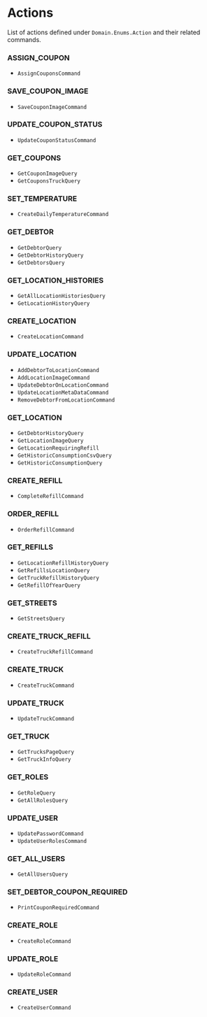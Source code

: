 # Actions

List of actions defined under `Domain.Enums.Action` and their related commands.

### ASSIGN_COUPON

- `AssignCouponsCommand`

### SAVE_COUPON_IMAGE

- `SaveCouponImageCommand`

### UPDATE_COUPON_STATUS

- `UpdateCouponStatusCommand`

### GET_COUPONS

- `GetCouponImageQuery`
- `GetCouponsTruckQuery`

### SET_TEMPERATURE

- `CreateDailyTemperatureCommand`

### GET_DEBTOR

- `GetDebtorQuery`
- `GetDebtorHistoryQuery`
- `GetDebtorsQuery`

### GET_LOCATION_HISTORIES

- `GetAllLocationHistoriesQuery`
- `GetLocationHistoryQuery`

### CREATE_LOCATION

- `CreateLocationCommand`

### UPDATE_LOCATION

- `AddDebtorToLocationCommand`
- `AddLocationImageCommand`
- `UpdateDebtorOnLocationCommand`
- `UpdateLocationMetaDataCommand`
- `RemoveDebtorFromLocationCommand`

### GET_LOCATION

- `GetDebtorHistoryQuery`
- `GetLocationImageQuery`
- `GetLocationRequiringRefill`
- `GetHistoricConsumptionCsvQuery`
- `GetHistoricConsumptionQuery`

### CREATE_REFILL

- `CompleteRefillCommand`

### ORDER_REFILL

- `OrderRefillCommand`

### GET_REFILLS

- `GetLocationRefillHistoryQuery`
- `GetRefillsLocationQuery`
- `GetTruckRefillHistoryQuery`
- `GetRefillOfYearQuery`

### GET_STREETS

- `GetStreetsQuery`

### CREATE_TRUCK_REFILL

- `CreateTruckRefillCommand`

### CREATE_TRUCK

- `CreateTruckCommand`

### UPDATE_TRUCK

- `UpdateTruckCommand`

### GET_TRUCK

- `GetTrucksPageQuery`
- `GetTruckInfoQuery`

### GET_ROLES

- `GetRoleQuery`
- `GetAllRolesQuery`

### UPDATE_USER

- `UpdatePasswordCommand`
- `UpdateUserRolesCommand`

### GET_ALL_USERS

- `GetAllUsersQuery`

### SET_DEBTOR_COUPON_REQUIRED

- `PrintCouponRequiredCommand`

### CREATE_ROLE

- `CreateRoleCommand`

### UPDATE_ROLE

- `UpdateRoleCommand`

### CREATE_USER

- `CreateUserCommand`
